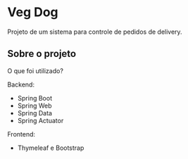 # Veg Dog

Projeto de um sistema para controle de pedidos de delivery.

## Sobre o projeto

O que foi utilizado?

Backend:
 - Spring Boot
 - Spring Web
 - Spring Data
 - Spring Actuator

Frontend:
 - Thymeleaf e Bootstrap
